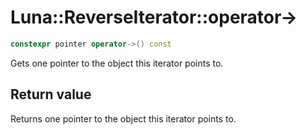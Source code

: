 # Luna::ReverseIterator::operator->

```c++
constexpr pointer operator->() const
```

Gets one pointer to the object this iterator points to. 



## Return value
Returns one pointer to the object this iterator points to. 

